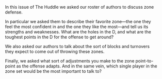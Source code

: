 In this issue of The Huddle we asked our roster of authors to discuss
zone defense.

In particular we asked them to describe their favorite zone—the one they
feel the most confident in and the one they like the most—and tell us
its strengths and weaknesses. What are the holes in the D, and what are
the toughest points in the D for the offense to get around?

We also asked our authors to talk about the sort of blocks and turnovers
they expect to come out of throwing these zones.

Finally, we asked what sort of adjustments you make to the zone
point-to-point as the offense adapts. And in the same vein, which single
player in the zone set would be the most important to talk to?
